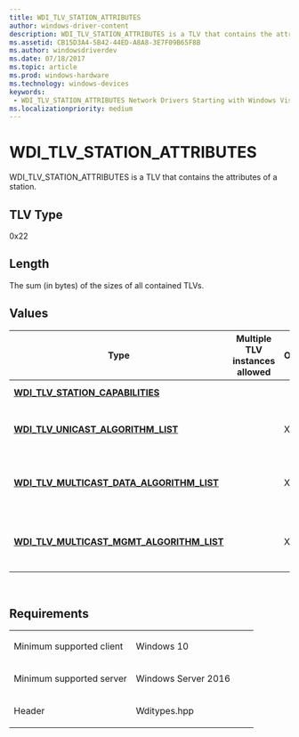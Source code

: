 ```yaml
---
title: WDI_TLV_STATION_ATTRIBUTES
author: windows-driver-content
description: WDI_TLV_STATION_ATTRIBUTES is a TLV that contains the attributes of a station.
ms.assetid: CB15D3A4-5B42-44ED-A8A8-3E7F09B65F8B
ms.author: windowsdriverdev 
ms.date: 07/18/2017 
ms.topic: article 
ms.prod: windows-hardware 
ms.technology: windows-devices 
keywords:
 - WDI_TLV_STATION_ATTRIBUTES Network Drivers Starting with Windows Vista
ms.localizationpriority: medium
---
```


# WDI\_TLV\_STATION\_ATTRIBUTES


WDI\_TLV\_STATION\_ATTRIBUTES is a TLV that contains the attributes of a station.

## TLV Type


0x22

## Length


The sum (in bytes) of the sizes of all contained TLVs.

## Values


| Type                                                                                        | Multiple TLV instances allowed | Optional | Description                                    |
|---------------------------------------------------------------------------------------------|--------------------------------|----------|------------------------------------------------|
| [**WDI\_TLV\_STATION\_CAPABILITIES**](wdi-tlv-station-capabilities.md)                     |                                |          | The station capabilities.                      |
| [**WDI\_TLV\_UNICAST\_ALGORITHM\_LIST**](wdi-tlv-unicast-algorithm-list.md)                |                                | X        | The supported unicast algorithms.              |
| [**WDI\_TLV\_MULTICAST\_DATA\_ALGORITHM\_LIST**](wdi-tlv-multicast-data-algorithm-list.md) |                                | X        | The supported multicast data algorithms.       |
| [**WDI\_TLV\_MULTICAST\_MGMT\_ALGORITHM\_LIST**](wdi-tlv-multicast-mgmt-algorithm-list.md) |                                | X        | The supported multicast management algorithms. |

 

Requirements
------------

<table>
<colgroup>
<col width="50%" />
<col width="50%" />
</colgroup>
<tbody>
<tr class="odd">
<td><p>Minimum supported client</p></td>
<td><p>Windows 10</p></td>
</tr>
<tr class="even">
<td><p>Minimum supported server</p></td>
<td><p>Windows Server 2016</p></td>
</tr>
<tr class="odd">
<td><p>Header</p></td>
<td>Wditypes.hpp</td>
</tr>
</tbody>
</table>

 

 




